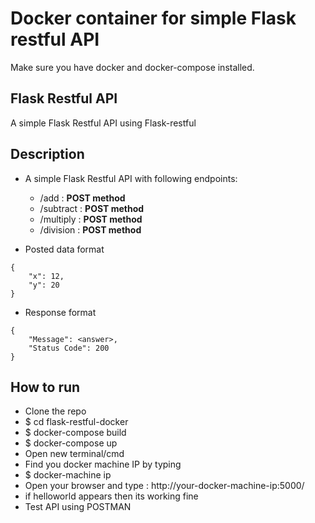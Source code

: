 # Docker container for simple Flask restful API
Make sure you have docker and docker-compose installed.

## Flask Restful API
A simple Flask Restful API using Flask-restful

## Description
- A simple Flask Restful API with following endpoints:
    - /add : **POST method**
    - /subtract : **POST method**
    - /multiply : **POST method**
    - /division :  **POST method**

- Posted data format
```
{
    "x": 12,
    "y": 20
}
```

- Response format
```
{
    "Message": <answer>,
    "Status Code": 200
}
```

## How to run
* Clone the repo
* $ cd flask-restful-docker
* $ docker-compose build
* $ docker-compose up
* Open new terminal/cmd
* Find you docker machine IP by typing
* $ docker-machine ip
* Open your browser and type : http://your-docker-machine-ip:5000/
* if helloworld appears then its working fine
* Test API using POSTMAN


